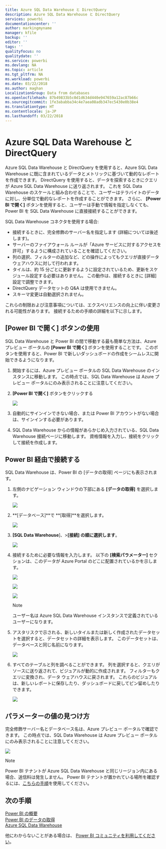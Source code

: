 ```yaml
---
title: Azure SQL Data Warehouse と DirectQuery
description: Azure SQL Data Warehouse と DirectQuery
services: powerbi
documentationcenter: ''
author: markingmyname
manager: kfile
backup: ''
editor: ''
tags: ''
qualityfocus: no
qualitydate: ''
ms.service: powerbi
ms.devlang: NA
ms.topic: article
ms.tgt_pltfrm: NA
ms.workload: powerbi
ms.date: 03/22/2018
ms.author: maghan
LocalizationGroup: Data from databases
ms.openlocfilehash: 87b49833b5c0d1d634d440e947659a12ac87b66c
ms.sourcegitcommit: 1fe3ababba34c4e7aea08adb347ec5430e0b38e4
ms.translationtype: HT
ms.contentlocale: ja-JP
ms.lasthandoff: 03/22/2018
---
```

# <a name="azure-sql-data-warehouse-with-directquery"></a>Azure SQL Data Warehouse と DirectQuery
Azure SQL Data Warehouse と DirectQuery を使用すると、Azure SQL Data Warehouse に既に含まれているデータとメトリックに基づいて動的なレポートを作成できます。 DirectQuery を使用すると、データを探索するときにクエリが Azure SQL Data Warehouse に送り返されます。 これを SQL Data Warehouse のスケールと組み合わせることで、ユーザーはテラバイトのデータに対し、分単位で動的なレポートを作成することができます。 さらに、 **[Power BI で開く]** ボタンを使用すると、ユーザーは手動で情報を指定しなくても、Power BI を SQL Data Warehouse に直接接続することができます。

SQL Data Warehouse コネクタを使用する場合:

* 接続するときに、完全修飾のサーバー名を指定します (詳細については後述します)。
* サーバーのファイアウォール ルールが「Azure サービスに対するアクセスを許可」するように構成されていることを確認してください。
* 列の選択、フィルターの追加など、どの操作によってもクエリが直接データ ウェアハウスに対して行われます。
* タイルは、約 15 分ごとに更新するように設定されているため、更新をスケジュール設定する必要はありません。  この動作は、接続するときに [詳細] 設定で調整できます。
* DirectQuery データセットの Q&A は使用できません。
* スキーマ変更は自動選択されません。

これらの制限および注意事項については、エクスペリエンスの向上に伴い変更される可能性があります。 接続するための手順の詳細を以下に示します。

## <a name="using-the-open-in-power-bi-button"></a>[Power BI で開く] ボタンの使用
SQL Data Warehouse と Power BI の間で移動する最も簡単な方法は、Azure プレビュー ポータルの **[Power BI で開く]** ボタンを使用することです。 このボタンを使用すると、Power BI で新しいダッシュボードの作成をシームレスに開始できるようになります。

1. 開始するには、Azure プレビュー ポータルの SQL Data Warehouse のインスタンスに移動します。 この時点では、SQL Data Warehouse は Azure プレビュー ポータルにのみ表示されることに注意してください。
2. **[Power BI で開く]** ボタンをクリックする
   
    ![](media/service-azure-sql-data-warehouse-with-direct-connect/openinpowerbi.png)
3. 自動的にサインインできない場合、または Power BI アカウントがない場合は、サインインする必要があります。
4. SQL Data Warehouse からの情報があらかじめ入力されている、SQL Data Warehouse 接続ページに移動します。 資格情報を入力し、接続をクリックして接続を作成します。

## <a name="connecting-through-power-bi"></a>Power BI 経由で接続する
SQL Data Warehouse は、Power BI の [データの取得] ページにも表示されます。 

1. 左側のナビゲーション ウィンドウの下部にある **[データの取得]** を選択します。  
   
    ![](media/service-azure-sql-data-warehouse-with-direct-connect/getdatabutton.png)
2. **[データベース]**で **[取得]**を選択します。
   
    ![](media/service-azure-sql-data-warehouse-with-direct-connect/databases.png)
3. **[SQL Data Warehouse**]、\>**[接続] の順に選択します**。
   
    ![](media/service-azure-sql-data-warehouse-with-direct-connect/azuresqldatawarehouseconnect.png)
4. 接続するために必要な情報を入力します。 以下の **[検索パラメーター]** セクションは、このデータが Azure Portal のどこに配置されているかを示します。
   
    ![](media/service-azure-sql-data-warehouse-with-direct-connect/servername.png)
   
    ![](media/service-azure-sql-data-warehouse-with-direct-connect/servernamewithadvanced.png)
   
    ![](media/service-azure-sql-data-warehouse-with-direct-connect/username.png)
   
   > [!NOTE]
   > ユーザー名は Azure SQL Data Warehouse インスタンスで定義されているユーザーになります。
   > 
   > 
5. アスタリスクで示される、新しいタイルまたは新しく作成されたデータセットを選択すると、データセットの詳細を表示します。 このデータセットは、データベースと同じ名前になります。
   
    ![](media/service-azure-sql-data-warehouse-with-direct-connect/dataset2.png)
6. すべてのテーブルと列を調べることができます。 列を選択すると、クエリがソースに送り返されて、ビジュアルが動的に作成されます。 フィルターもクエリに変換され、データ ウェアハウスに戻されます。 これらのビジュアルは、新しいレポートに保存したり、ダッシュボードに戻してピン留めしたりできます。
   
    ![](media/service-azure-sql-data-warehouse-with-direct-connect/explore3.png)

## <a name="finding-parameter-values"></a>パラメーターの値の見つけ方
完全修飾サーバー名とデータベース名は、Azure プレビュー ポータルで確認できます。 この時点では、SQL Data Warehouse は Azure プレビュー ポータルにのみ表示されることに注意してください。

![](media/service-azure-sql-data-warehouse-with-direct-connect/azureportal.png)

> [!NOTE]
> Power BI テナントが Azure SQL Data Warehouse と同じリージョン内にある場合、送信料は発生しません。 Power BI テナントが置かれている場所を確認するには、[こちらの手順](https://docs.microsoft.com/en-us/power-bi/service-admin-where-is-my-tenant-located)を使用してください。
>

## <a name="next-steps"></a>次の手順
[Power BI の概要](service-get-started.md)  
[Power BI のデータの取得](service-get-data.md)  
[Azure SQL Data Warehouse](https://azure.microsoft.com/en-us/documentation/services/sql-data-warehouse/)  

他にわからないことがある場合は、 [Power BI コミュニティを利用してください](http://community.powerbi.com/)。